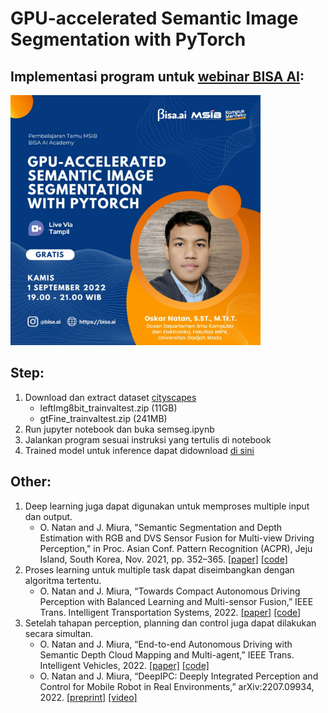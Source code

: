 # GPU-accelerated Semantic Image Segmentation with PyTorch

## Implementasi program untuk [webinar BISA AI](https://tampil.id/event/detail/VFdwWk1FNUJQVDA9):
<img src="docs/event.jpg" width="400">


## Step:
1. Download dan extract dataset [cityscapes](https://www.cityscapes-dataset.com/) 
    - leftImg8bit_trainvaltest.zip (11GB)
    - gtFine_trainvaltest.zip (241MB)
2. Run jupyter notebook dan buka semseg.ipynb
3. Jalankan program sesuai instruksi yang tertulis di notebook
4. Trained model untuk inference dapat didownload [di sini](https://drive.google.com/drive/folders/15oUOVwLhZWFzAhYSWukMzPMeGERx8zWk?usp=sharing)


## Other:
1. Deep learning juga dapat digunakan untuk memproses multiple input dan output.
    - O. Natan and J. Miura, "Semantic Segmentation and Depth Estimation with RGB and DVS Sensor Fusion for Multi-view Driving Perception," in Proc. Asian Conf. Pattern Recognition (ACPR), Jeju Island, South Korea, Nov. 2021, pp. 352–365. [[paper]](https://doi.org/10.1007/978-3-031-02375-0_26) [[code]](https://github.com/oskarnatan/RGBDVS-fusion)
2.  Proses learning untuk multiple task dapat diseimbangkan dengan algoritma tertentu.
    - O. Natan and J. Miura, “Towards Compact Autonomous Driving Perception with Balanced Learning and Multi-sensor Fusion,” IEEE Trans. Intelligent Transportation Systems, 2022. [[paper]](https://doi.org/10.1109/TITS.2022.3149370) [[code]](https://github.com/oskarnatan/compact-perception)
3. Setelah tahapan perception, planning dan control juga dapat dilakukan secara simultan.
    - O. Natan and J. Miura, “End-to-end Autonomous Driving with Semantic Depth Cloud Mapping and Multi-agent,” IEEE Trans. Intelligent Vehicles, 2022. [[paper]](https://doi.org/10.1109/TIV.2022.3185303) [[code]](https://github.com/oskarnatan/end-to-end-driving)
    - O. Natan and J. Miura, “DeepIPC: Deeply Integrated Perception and Control for Mobile Robot in Real Environments,” arXiv:2207.09934, 2022. [[preprint]](https://arxiv.org/abs/2207.09934) [[video]](https://www.youtube.com/watch?v=h8lMCzJsbi8)
